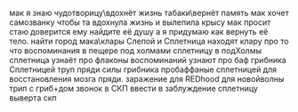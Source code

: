 мак я знаю чудотворицу\вдохнёт жизнь табаки\вернёт память
			мак хочет самозванку чтобы та вдохнула жизнь и вылепила крысу
			мак просит стаю доверится ему найдите её душу а я придумаю как вернуть её тело.
			найти город мака\клары Слепой и Сплетница находят клару
			про то что воспоминания в пещере под холмами сплетницу в подХолмы
			сплетница узнаёт про флаконы воспоминаний
	узнают про баф грибника Сплетницей
труп пряди силы грибника пробаффаные сплетницей для 
	восстановления мозга пряди.
заражение для REDhood для новойволны 
		трип с гриб+дом
	звонок в СКП ввести в заблуждение сплетницу выверта скп
